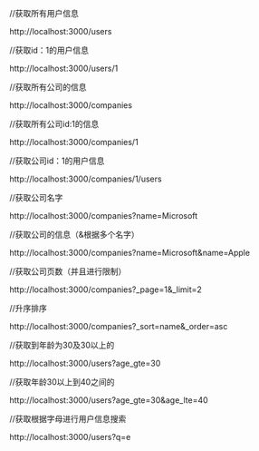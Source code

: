 //获取所有用户信息

http://localhost:3000/users

//获取id：1的用户信息

http://localhost:3000/users/1

//获取所有公司的信息

http://localhost:3000/companies

//获取所有公司id:1的信息

http://localhost:3000/companies/1

//获取公司id：1的用户信息

http://localhost:3000/companies/1/users

//获取公司名字

http://localhost:3000/companies?name=Microsoft

//获取公司的信息（&根据多个名字）

http://localhost:3000/companies?name=Microsoft&name=Apple

//获取公司页数（并且进行限制）

http://localhost:3000/companies?_page=1&_limit=2

//升序排序

http://localhost:3000/companies?_sort=name&_order=asc

//获取到年龄为30及30以上的

http://localhost:3000/users?age_gte=30

//获取年龄30以上到40之间的

http://localhost:3000/users?age_gte=30&age_lte=40

//获取根据字母进行用户信息搜索

http://localhost:3000/users?q=e
